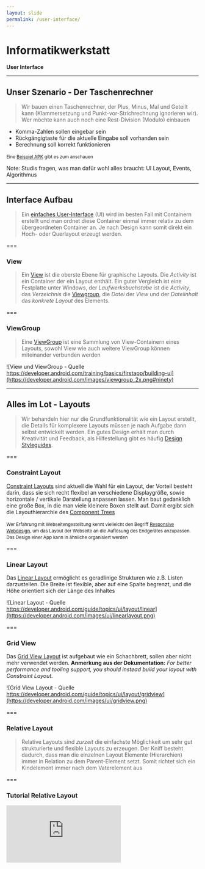 ```yaml
---
layout: slide
permalink: /user-interface/
---
```


# Informatikwerkstatt
__User Interface__

---

## Unser Szenario - Der Taschenrechner

> Wir bauen einen Taschenrechner, der Plus, Minus, Mal und Geteilt kann (Klammersetzung und Punkt-vor-Strichrechnung ignorieren wir). Wer möchte kann auch noch eine Rest-Division (Modulo) einbauen

* Komma-Zahlen sollen eingebar sein
* Rückgängigtaste für die aktuelle Eingabe soll vorhanden sein
* Berechnung soll korrekt funktionieren

<small>Eine [Beispiel APK](https://github.com/Informatikwerkstatt/informatikwerkstatt.github.io/releases/download/apk-taschenrechner/taschenrechner.apk) gibt es zum anschauen</small>

Note: Studis fragen, was man dafür wohl alles braucht: UI Layout, Events, Algorithmus

---

## Interface Aufbau

> Ein [einfaches User-Interface](https://developer.android.com/training/basics/firstapp/building-ui) (UI) wird im besten Fall mit Containern erstellt und man ordnet diese Container einmal immer relativ zu dem übergeordneten Container an. Je nach Design kann somit direkt ein Hoch- oder Querlayout erzeugt werden.
> 
===

### View

> Ein [View](https://developer.android.com/reference/android/view/View) ist die oberste Ebene für graphische Layouts. Die _Activity_ ist ein Container der ein Layout enthält. Ein guter Vergleich ist eine Festplatte unter Windows, der _Laufwerksbuchstabe_ ist die _Activity_, das _Verzeichnis_ die [Viewgroup](#/2/2), die _Datei_ der _View_ und der _Dateiinhalt_ das _konkrete Layout_ des Elements. 

===

### ViewGroup

> Eine [ViewGroup](https://developer.android.com/reference/android/view/ViewGroup) ist eine Sammlung von View-Containern eines Layouts, sowohl View wie auch weitere ViewGroup können miteinander verbunden werden

![View und ViewGroup - Quelle https://developer.android.com/training/basics/firstapp/building-ui](https://developer.android.com/images/viewgroup_2x.png#ninety)

---

## Alles im Lot - Layouts

> Wir behandeln hier nur die Grundfunktionalität wie ein Layout erstellt, die Details für komplexere Layouts müssen je nach Aufgabe dann selbst entwickelt werden. Ein gutes Design erhält man durch Kreativität und Feedback, als Hilfestellung gibt es häufig [Design Styleguides](https://material.io/).

===

### Constraint Layout

[Constraint Layouts](https://developer.android.com/training/constraint-layout/) sind aktuell die Wahl für ein Layout, der Vorteil besteht darin, dass sie sich recht flexibel an verschiedene Displaygröße, sowie horizontale / vertikale Darstellung anpassen lassen. Man baut gedanklich eine große Box, in die man viele kleinere Boxen stellt auf. Damit ergibt sich die Layouthierarchie des [Component Trees](#/5)

<small>Wer Erfahrung mit Webseitengestelltung kennt vielleicht den Begriff [Responsive Webdesign](https://de.wikipedia.org/wiki/Responsive_Webdesign), um das Layout der Webseite an die Auflösung des Endgerätes anzupassen. Das Design einer App kann in ähnliche organisiert werden</small>

===

### Linear Layout

Das [Linear Layout](https://developer.android.com/guide/topics/ui/layout/linear) ermöglicht es geradlinige Strukturen wie z.B. Listen darzustellen. Die Breite ist flexible, aber auf eine Spalte begrenzt, und die Höhe orientiert sich der Länge des Inhaltes

![Linear Layout - Quelle https://developer.android.com/guide/topics/ui/layout/linear](https://developer.android.com/images/ui/linearlayout.png)

===

### Grid View

Das [Grid View Layout](https://developer.android.com/guide/topics/ui/layout/gridview) ist aufgebaut wie ein Schachbrett, sollen aber nicht mehr verwendet werden. __Anmerkung aus der Dokumentation:__ _For better performance and tooling support, you should instead build your layout with Constraint Layout._

![Grid View Layout - Quelle https://developer.android.com/guide/topics/ui/layout/gridview](https://developer.android.com/images/ui/gridview.png)

===

### Relative Layout

> Relative Layouts sind _zurzeit_ die einfachste Möglichkeit um sehr gut strukturierte und flexible Layouts zu erzeugen. Der Kniff besteht dadurch, dass man die einzelnen Layout Elemente (Hierarchien) immer in Relation zu dem Parent-Element setzt. Somit richtet sich ein Kindelement immer nach dem Vaterelement aus

===

### Tutorial Relative Layout

<iframe class="video" src="https://www.youtube.com/embed/CW7M_akbp64?rel=0" frameborder="0" webkitallowfullscreen mozallowfullscreen allowfullscreen />

---

## Was bin ich? - Layoutelemente

<div class="flex">
<div>
UI's werden mit Hilfe einzelner Layoutelemente, eine kurze Übersicht über die verschiedenen Elemente. Alle Elemente sind in einer dreigliedigen Ansicht angeordet ([Palette & Component Tree](#/4), aktuelles Layout, [Elementattribute](#/6))<br/>
<ul>
<li>Button</li>
<li>Textfield</li>
<li>Layouts</li>
</ul>
</div>
<div>
![Layout Designer](images/layoutdesigner.png#ninety)
</div>
</div>

<!-- https://developer.android.com/training/keyboard-input/style -->

===

### Toast

> [Toast Notifiers](https://developer.android.com/guide/topics/ui/notifiers/toasts) sind kleine Textboxen, die über der App eingeblendet werden und nach ein paar Sekunden wieder automatisch verschwinden. Der Aufruf, um eine solche Box zu erzeugen, benötigt den Applikation-Context (diesen erhält man aus der Activity), damit die Box über allen anderen Fenstern angezeigt wird, die Nachricht und dann die Zeit, wie lange sie angezeigt werden soll

```java
Toast.makeText( 
    activity.getApplicationContext(), 
    "eine Hallo-Nachricht", 
    Toast.LENGTH_LONG | Toast.LENGTH_SHORT 
).show();
``` 

===

### Dialog

> [Dialoge](https://developer.android.com/guide/topics/ui/dialogs) sind _kleine Fenster_ um mit dem Nutzer zu interagieren. Wichtig bei Dialogen ist die Eigenschaft [modal / nicht-modal](https://de.wikipedia.org/wiki/Dialog_%28Benutzeroberfl%C3%A4che%29#Modale_und_nichtmodale_Dialoge). Modal bedeutet blockierend, d.h. so lange der Dialog offen ist, wartet die Anwendung auf die Eingabe. Ein gutes [Design](https://material.io/design/components/dialogs.html#behavior) hilft dem Nutzer

![Android Dialog - https://developer.android.com/images/ui/dialogs.png](https://developer.android.com/images/ui/dialogs.png)

---

## Palette & Component Tree

<div class="flex">
<div>
<p>
Zum Design des Layouts findet sich auf der linken Seite die _Palette_, die die verschiedenen Elemente enthält. Man zieht die einzelnen Elemente aus der Palette
an die Stelle im Layout, wo sie erscheinen sollen.
</p>
<p>Der _Component Tree_ die die aktuelle Struktur des Layouts, hiermit sieht die [Hierarchie](#/2/2) des Layoutes, also welches Element _hängt unter_ welchem Container.</p>
</div>
<div>
![Layout Designer](images/palettetree.png)
</div>
</div>

---

## Elementattribute

<div class="flex">
<div>
Über den Text ```View all attributes &rlarr;```  kann die Deatilsicht zu einem Attribut aufgerufen werden. Insbesondere Eigenschaften zum Layout, wie Abstände, Schrift, Farben etc. werden darüber eingestellt
</div>
<div>
![Layout Designer](images/elementattribute.png)
</div>
</div>

===

### Margin & Padding

<div class="flex">
<div>
Eine der häufigsten Eigenschaften, die man zum layouten benötigt, ist das _Padding_ und _Margin_. Man hat ein Element (Inhalt), darum eine Box, die den Innenabstand (Padding) definiert, dann eine optionalen Rahmen (Border) und dann einen Außenabstand (Margin). Über die Eigenschaften kann man verhinden, dass Elemente _zusammen kleben_
</div>
<div>
![Marging & Padding - https://wiki.selfhtml.org/images/thumb/f/f3/Box-Modell.svg/600px-Box-Modell.svg.png](https://wiki.selfhtml.org/images/thumb/f/f3/Box-Modell.svg/600px-Box-Modell.svg.png#ninety)
</div>
</div>

===

### Interne Darstellung

<div class="flex">
<div>
<ul>
<li>Intern wird [XML](https://de.wikipedia.org/wiki/Extensible_Markup_Language) für das Layout verwendet</li>
<li>Über die Tabs ```Design``` und ```Text``` am unteren Rand wechselt man die Ansicht</li>
<li>Über die [XML Struktur](https://developer.android.com/guide/topics/resources/layout-resource) können Eigenschaften verändert werden, die nicht über den Designer zugänglich sind</li>
</ul>
</div>
<div>
![XML UI](images/uixml.png#ninety)
</div>
</div>

---

## Die Verbindung - Adapter

<!-- 
https://developer.android.com/reference/android/widget/Adapter
https://www.edureka.co/blog/what-are-adapters-in-android/
https://code.tutsplus.com/tutorials/android-from-scratch-understanding-adapters-and-adapter-views--cms-26646
-->

---

## Struktur verleihen - Trick & Kniffe

<!-- 
https://developer.android.com/design/

https://android-developers.googleblog.com/2011/09/thinking-like-web-designer.html

https://android-developers.googleblog.com/2009/02/android-layout-tricks-1.html 
https://android-developers.googleblog.com/2009/03/android-layout-tricks-3-optimize-by.html
https://android-developers.googleblog.com/2009/03/android-layout-tricks-3-optimize-with.html
https://developer.android.com/training/improving-layouts/optimizing-layout
-->

---

## @Let's try

<!-- Ein paar Buttons, bei denen ein Dialog, Toast erscheint und ein Text aus einem Editorfeld eingelesen und in etwas anderes eingesetzt wird -->

---

## Recycling von Layout - Fragments

<!-- https://android-developers.googleblog.com/2009/02/android-layout-tricks-2-reusing-layouts.html -->

---

## Fragmente Lifetime

---

## Dynamische Oberflächen

---

## @Profis

* [App Widget](https://developer.android.com/guide/topics/appwidgets/)
* [App Bar](https://developer.android.com/training/appbar/)
